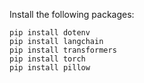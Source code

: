 

Install the following packages:

```
pip install dotenv
pip install langchain
pip install transformers
pip install torch
pip install pillow
```